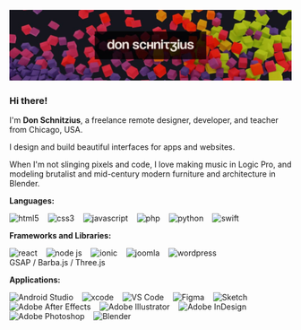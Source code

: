 ![Don Schnitzius Github Header](https://raw.githubusercontent.com/don1138/don1138/master/github-header.jpg)

### Hi there!

I'm **Don Schnitzius**, a freelance remote designer, developer, and teacher from Chicago, USA.

I design and build beautiful interfaces for apps and websites.

When I'm not slinging pixels and code, I love making music in Logic Pro, and modeling brutalist and mid-century modern furniture and architecture in Blender.

**Languages:**

<img src='https://cdn.jsdelivr.net/npm/simple-icons@3.0.1/icons/html5.svg' alt='html5' height='24' style="fill: red">&nbsp;&nbsp;&nbsp;
<img src='https://cdn.jsdelivr.net/npm/simple-icons@3.0.1/icons/css3.svg' alt='css3' height='24'>&nbsp;&nbsp;&nbsp;
<img src='https://cdn.jsdelivr.net/npm/simple-icons@3.0.1/icons/javascript.svg' alt='javascript' height='24'>&nbsp;&nbsp;&nbsp;
<img src='https://cdn.jsdelivr.net/npm/simple-icons@3.0.1/icons/php.svg' alt='php' height='24'>&nbsp;&nbsp;&nbsp;
<img src='https://cdn.jsdelivr.net/npm/simple-icons@3.0.1/icons/python.svg' alt='python' height='24'>&nbsp;&nbsp;&nbsp;
<img src='https://cdn.jsdelivr.net/npm/simple-icons@3.0.1/icons/swift.svg' alt='swift' height='24'>

**Frameworks and Libraries:**

<img src='https://cdn.jsdelivr.net/npm/simple-icons@3.0.1/icons/react.svg' alt='react' height='24'>&nbsp;&nbsp;&nbsp;
<img src='https://cdn.jsdelivr.net/npm/simple-icons@3.0.1/icons/node-dot-js.svg' alt='node js' height='24'>&nbsp;&nbsp;&nbsp;
<img src='https://cdn.jsdelivr.net/npm/simple-icons@3.0.1/icons/ionic.svg' alt='ionic' height='24'>&nbsp;&nbsp;&nbsp;
<img src='https://cdn.jsdelivr.net/npm/simple-icons@3.0.1/icons/joomla.svg' alt='joomla' height='24'>&nbsp;&nbsp;&nbsp;
<img src='https://cdn.jsdelivr.net/npm/simple-icons@3.0.1/icons/wordpress.svg' alt='wordpress' height='24'>  
GSAP / Barba.js / Three.js

**Applications:**

<img src='https://cdn.jsdelivr.net/npm/simple-icons@3.0.1/icons/androidstudio.svg' alt='Android Studio' height='24'>&nbsp;&nbsp;&nbsp;
<img src='https://cdn.jsdelivr.net/npm/simple-icons@3.0.1/icons/xcode.svg' alt='xcode' height='24'>&nbsp;&nbsp;&nbsp;
<img src='https://cdn.jsdelivr.net/npm/simple-icons@3.0.1/icons/visualstudiocode.svg' alt='VS Code' height='24'>&nbsp;&nbsp;&nbsp;
<img src='https://cdn.jsdelivr.net/npm/simple-icons@3.0.1/icons/figma.svg' alt='Figma' height='24'>&nbsp;&nbsp;&nbsp;
<img src='https://cdn.jsdelivr.net/npm/simple-icons@3.0.1/icons/sketch.svg' alt='Sketch' height='24'>&nbsp;&nbsp;&nbsp;
<img src='https://cdn.jsdelivr.net/npm/simple-icons@3.0.1/icons/adobeaftereffects.svg' alt='Adobe After Effects' height='24'>&nbsp;&nbsp;&nbsp;
<img src='https://cdn.jsdelivr.net/npm/simple-icons@3.0.1/icons/adobeillustrator.svg' alt='Adobe Illustrator' height='24'>&nbsp;&nbsp;&nbsp;
<img src='https://cdn.jsdelivr.net/npm/simple-icons@3.0.1/icons/adobeindesign.svg' alt='Adobe InDesign' height='24'>&nbsp;&nbsp;&nbsp;
<img src='https://cdn.jsdelivr.net/npm/simple-icons@3.0.1/icons/adobephotoshop.svg' alt='Adobe Photoshop' height='24'>&nbsp;&nbsp;&nbsp;
<img src='https://cdn.jsdelivr.net/npm/simple-icons@3.0.1/icons/blender.svg' alt='Blender' height='24'>
